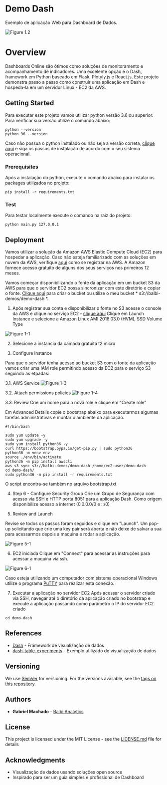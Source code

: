# Demo Dash 

Exemplo de aplicação Web para Dashboard de Dados.  

![Figure 1.2](https://github.com/plotly/dash-table-experiments/raw/master/images/DataTable.gif)

# Overview

Dashboards Online são ótimos como soluções de monitoramento e acompanhamento de indicadores. 
Uma excelente opção é o Dash, framework em Python baseado em Flask, Plotyly.js e React.js. 
Este projeto demonstra passo a passo como construir uma aplicação em Dash e hospeda-la em um servidor Linux - EC2 da AWS. 

## Getting Started

Para executar este projeto vamos utilizar python versão 3.6 ou superior. Para verificar sua versão utilize o comando abaixo:

```
python --version 
python 36 --version
```

Caso não possua o python instalado ou não seja a versão correta, [clique aqui](https://wiki.python.org/moin/BeginnersGuide/Download) e siga os passos de instalação de acordo com o seu sistema operacional.

### Prerequisites

Após a instalação do python, execute o comando abaixo para instalar os packages utilizados no projeto:

```
pip install -r requirements.txt
```

### Test

Para testar localmente execute o comando na raiz do projeto:

```
python main.py 127.0.0.1
```


## Deployment

Vamos utilizar a solução da Amazon AWS Elastic Compute Cloud (EC2) para hospedar a aplicação.
Caso não esteja familiarizado com as soluções em nuvem da AWS, verifique [aqui](https://aws.amazon.com/pt/ec2/?sc_channel=PS&sc_campaign=acquisition_BR&sc_publisher=google&sc_medium=english_ec2_b&sc_content=ec2_e&sc_detail=ec2&sc_category=ec2&sc_segment=176355371727&sc_matchtype=e&sc_country=BR&s_kwcid=AL!4422!3!176355371727!e!!g!!ec2&ef_id=WkYTxQAAAK4HvA8g:20180702213413:s) como se registrar na AWS. A Amazon fornece acesso gratuito de alguns dos seus serviços nos primeiros 12 meses. 

Vamos começar disponibilizando o fonte da aplicação em um bucket S3 da AWS para que o servidor EC2 possa sincronizar com este diretório e copiar o fonte. [Clique aqui](https://s3.console.aws.amazon.com/s3) para criar o bucket ou utilize o meu bucket * s3://balbi-demos/demo-dash *. 

1. Após registrar sua conta e disponibilizar o fonte no S3 acesse o console da AWS e clique no serviço EC2 - [clique aqui](https://console.aws.amazon.com/ec2)
Clique em Launch Instance e selecione a Amazon Linux AMI 2018.03.0 (HVM), SSD Volume Type

![Figure 1-1](https://s3.amazonaws.com/balbi-demos/aws1.png "Figure 1-1")

2. Selecione a instancia da camada gratuita t2.micro

3. Configure Instance

Para que o servidor tenha acesso ao bucket S3 com o fonte da aplicação vamos criar uma IAM role permitindo acesso da EC2 para o serviço S3 seguindo as etpadas:

3.1. AWS Service
![Figure 1-3](https://d2908q01vomqb2.cloudfront.net/22d200f8670dbdb3e253a90eee5098477c95c23d/2017/11/15/1-trust1-693x630.png "Figure 1-3")

3.2. Attach permissions policies 
![Figure 1-4](https://d2wh20haedxe3f.cloudfront.net/sites/default/files/4_7.png "Figure 1-4")

3.3. Review 
Crie um nome para a nova role e clique em "Create role"

Em Advanced Details copie o bootstrap abaixo para executarmos algumas tarefas administrativas e montar o ambiente da aplicação.

```
#!/bin/bash

sudo yum update -y
sudo yum upgrade -y
sudo yum install python36 -y
curl https://bootstrap.pypa.io/get-pip.py | sudo python36
python36 -m venv env
source ./env/bin/activate
python36 -m pip install awscli
aws s3 sync s3://balbi-demos/demo-dash /home/ec2-user/demo-dash
cd demo-dash/
sudo python36 -m pip install -r requirements.txt
```

O script encontra-se também no arquivo bootstrap.txt

4. Step 6 - Configure Security Group 
Crie um Grupo de Segurança com acesso via SSH e HTTP porta 8051 para a aplicação Dash. Como origem disponibilize acesso a internet (0.0.0.0/0 e ::/0) 

5. Review and Launch 

Revise se todos os passos foram seguidos e clique em "Launch".
Um pop-up solicitando que crie uma key pair será aberta e não deixe de salvar a sua para acessarmos depois a maquina e rodar a aplicação.

![Figure 5-1](https://docs.aws.amazon.com/quickstarts/latest/vmlaunch/images/vm-new-key-pair.png "Figure 5-1")

6. EC2 iniciada
Clique em "Connect" para acessar as instruções para acessar a maquina via ssh. 

![Figure 6-1](https://www.nginx.com/wp-content/uploads/2017/11/aws-nlb-instance-connect.png "Figure 6-1")

Caso esteja utilizando um computador com sistema operacional Windows utilize o programa [PuTTY](https://www.putty.org/) para realizar esta conexão.

7. Executar a aplicação no servidor EC2
Após acessar o servidor criado via SSH, navegar até o diretório da aplicação criado no bootstrap e execute a aplicação passando como parâmetro o IP do servidor EC2 criado

```
cd demo-dash

```





## References

* [Dash](https://dash.plot.ly/) - Framework de visualização de dados
* [dash-table-experiments](https://github.com/plotly/dash-table-experiments) - Exemplo utilizado de visualização de dados


## Versioning

We use [SemVer](http://semver.org/) for versioning. For the versions available, see the [tags on this repository](https://github.com/your/project/tags). 

## Authors

* **Gabriel Machado** - [Balbi Analytics](http://balbi-site.s3-website-sa-east-1.amazonaws.com/)


## License

This project is licensed under the MIT License - see the [LICENSE.md](LICENSE.md) file for details

## Acknowledgments

* Visualização de dados usando soluções open source
* Inspirado para ser um guia simples e profissional de Dashboard

